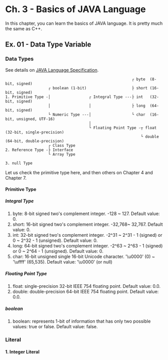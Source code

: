 # Ch. 3 - Basics of JAVA Language
In this chapter, you can learn the basics of JAVA language. It is pretty much the same as C++.

## Ex. 01 - Data Type Variable
### Data Types
See details on [JAVA Language Specification](https://docs.oracle.com/javase/specs/jls/se8/html/jls-4.html#jls-ClassOrInterfaceType).

                                                            ┌ byte  (8-bit, signed)
                       ┌ boolean (1-bit)                    ├ short (16-bit, signed)
    1. Primitive Type -│                 ┌ Integral Type ---├ int   (32-bit, signed)
                       │                 │                  ├ long  (64-bit, signed)
                       └ Numeric Type ---│                  └ char  (16-bit, unsigned, UTF-16)
                                         │
                                         └ Floating Point Type -┬ float  (32-bit, single-precision)
                                                                └ double (64-bit, double-precision)
                       ┌ Class Type
    2. Reference Type -├ Interface
                       └ Array Type
                      
    3. null Type
Let us check the primitive type here, and then others on Chapter 4 and Chapter 7.
#### Primitive Type
##### Integral Type
1) byte: 8-bit signed two's complement integer. -128 ~ 127. Default value: 0.
2) short: 16-bit signed two's complement integer. -32,768~ 32,767. Default value: 0.
3) int: 32-bit signed two's complement integer. -2^31 ~ 2^31 - 1 (signed) or 0 ~ 2^32 - 1 (unsigned). Default value: 0.
4) long: 64-bit signed two's complement integer. -2^63 ~ 2^63 - 1 (signed) or 0 ~ 2^64 - 1 (unsigned). Default value: 0.
5) char: 16-bit unsigned single 16-bit Unicode character. '\u0000' (0) ~ '\uffff' (65,535). Default value: '\u0000' (or null)
##### Floating Point Type
1) float: single-precision 32-bit IEEE 754 floating point. Default value: 0.0.
2) double: double-precision 64-bit IEEE 754 floating point. Default value: 0.0.
##### boolean
1) boolean: represents 1-bit of information that has only two possible values: true or false. Default value: false.
### Literal
#### 1. Integer Literal
